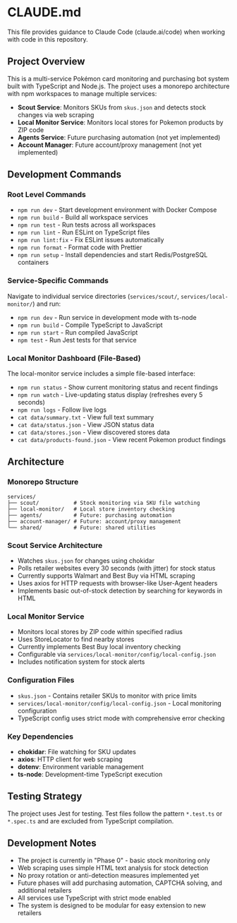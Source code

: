 # CLAUDE.md

This file provides guidance to Claude Code (claude.ai/code) when working with code in this repository.

## Project Overview

This is a multi-service Pokémon card monitoring and purchasing bot system built with TypeScript and Node.js. The project uses a monorepo architecture with npm workspaces to manage multiple services:

- **Scout Service**: Monitors SKUs from `skus.json` and detects stock changes via web scraping
- **Local Monitor Service**: Monitors local stores for Pokemon products by ZIP code 
- **Agents Service**: Future purchasing automation (not yet implemented)
- **Account Manager**: Future account/proxy management (not yet implemented)

## Development Commands

### Root Level Commands
- `npm run dev` - Start development environment with Docker Compose
- `npm run build` - Build all workspace services  
- `npm run test` - Run tests across all workspaces
- `npm run lint` - Run ESLint on TypeScript files
- `npm run lint:fix` - Fix ESLint issues automatically
- `npm run format` - Format code with Prettier
- `npm run setup` - Install dependencies and start Redis/PostgreSQL containers

### Service-Specific Commands
Navigate to individual service directories (`services/scout/`, `services/local-monitor/`) and run:
- `npm run dev` - Run service in development mode with ts-node
- `npm run build` - Compile TypeScript to JavaScript  
- `npm run start` - Run compiled JavaScript
- `npm test` - Run Jest tests for that service

### Local Monitor Dashboard (File-Based)
The local-monitor service includes a simple file-based interface:
- `npm run status` - Show current monitoring status and recent findings
- `npm run watch` - Live-updating status display (refreshes every 5 seconds)
- `npm run logs` - Follow live logs
- `cat data/summary.txt` - View full text summary
- `cat data/status.json` - View JSON status data
- `cat data/stores.json` - View discovered stores data
- `cat data/products-found.json` - View recent Pokemon product findings

## Architecture

### Monorepo Structure
```
services/
├── scout/           # Stock monitoring via SKU file watching
├── local-monitor/   # Local store inventory checking  
├── agents/          # Future: purchasing automation
├── account-manager/ # Future: account/proxy management
└── shared/          # Future: shared utilities
```

### Scout Service Architecture
- Watches `skus.json` for changes using chokidar
- Polls retailer websites every 30 seconds (with jitter) for stock status
- Currently supports Walmart and Best Buy via HTML scraping
- Uses axios for HTTP requests with browser-like User-Agent headers
- Implements basic out-of-stock detection by searching for keywords in HTML

### Local Monitor Service  
- Monitors local stores by ZIP code within specified radius
- Uses StoreLocator to find nearby stores
- Currently implements Best Buy local inventory checking
- Configurable via `services/local-monitor/config/local-config.json`
- Includes notification system for stock alerts

### Configuration Files
- `skus.json` - Contains retailer SKUs to monitor with price limits
- `services/local-monitor/config/local-config.json` - Local monitoring configuration
- TypeScript config uses strict mode with comprehensive error checking

### Key Dependencies
- **chokidar**: File watching for SKU updates
- **axios**: HTTP client for web scraping
- **dotenv**: Environment variable management
- **ts-node**: Development-time TypeScript execution

## Testing Strategy

The project uses Jest for testing. Test files follow the pattern `*.test.ts` or `*.spec.ts` and are excluded from TypeScript compilation.

## Development Notes

- The project is currently in "Phase 0" - basic stock monitoring only
- Web scraping uses simple HTML text analysis for stock detection
- No proxy rotation or anti-detection measures implemented yet
- Future phases will add purchasing automation, CAPTCHA solving, and additional retailers
- All services use TypeScript with strict mode enabled
- The system is designed to be modular for easy extension to new retailers